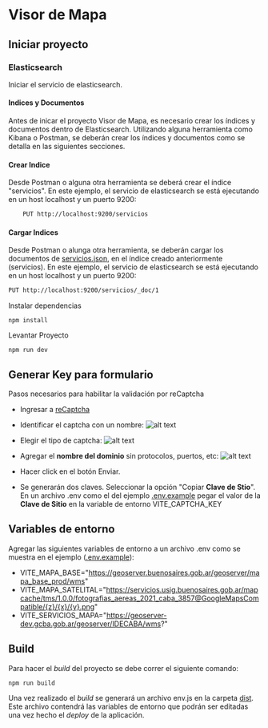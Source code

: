 # Visor de Mapa

## Iniciar proyecto

### Elasticsearch
Iniciar el servicio de elasticsearch. 

#### Indices y Documentos

Antes de inicar el proyecto Visor de Mapa, es necesario crear los índices y documentos dentro de Elasticsearch. Utilizando alguna herramienta como Kibana o Postman, se deberán crear los índices y documentos como se detalla en las siguientes secciones.

#### Crear Indice
Desde Postman o alguna otra herramienta se deberá crear el índice "servicios". En este ejemplo, el servicio de elasticsearch se está ejecutando en un host localhost y un puerto 9200:

```bash
    PUT http://localhost:9200/servicios
```

#### Cargar Indices
Desde Postman o alunga otra herramienta, se deberán cargar los documentos de [servicios.json](./servicios.json), en el índice creado anteriormente (servicios). En este ejemplo, el servicio de elasticsearch se está ejecutando en un host localhost y un puerto 9200:


```bash
PUT http://localhost:9200/servicios/_doc/1
```


Instalar dependencias

```npm install```

Levantar Proyecto

```npm run dev```

## Generar Key para formulario
Pasos necesarios para habilitar la validación por reCaptcha

 - Ingresar a [reCaptcha](https://www.google.com/recaptcha/admin/create)
 - Identificar el captcha con un nombre:
     ![alt text](public/image.png)

- Elegir el tipo de captcha:
    ![alt text](public/image2.png)

- Agregar el **nombre del dominio** sin protocolos, puertos, etc:
    ![alt text](public/image3.png)

- Hacer click en el botón Enviar.

- Se generarán dos claves. Seleccionar la opción "Copiar **Clave de Stio**". En un archivo .env como el del ejemplo [.env.example](.env.example) pegar el valor de la **Clave de Sitio** en la variable de entorno VITE_CAPTCHA_KEY

## Variables de entorno
Agregar las siguientes variables de entorno a un archivo .env como se muestra en el ejemplo ([.env.example](.env.example)):

- VITE_MAPA_BASE="https://geoserver.buenosaires.gob.ar/geoserver/mapa_base_prod/wms"
- VITE_MAPA_SATELITAL="https://servicios.usig.buenosaires.gob.ar/mapcache/tms/1.0.0/fotografias_aereas_2021_caba_3857@GoogleMapsCompatible/{z}/{x}/{y}.png"
- VITE_SERVICIOS_MAPA="https://geoserver-dev.gcba.gob.ar/geoserver/IDECABA/wms?"

## Build

Para hacer el *build* del proyecto se debe correr el siguiente comando:
```
npm run build
```

Una vez realizado el *build* se generará un archivo env.js en la carpeta [dist](./dist/). Este archivo contendrá las variables de entorno que podrán ser editadas una vez hecho el *deploy* de la aplicación.